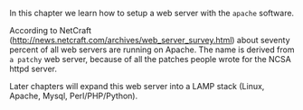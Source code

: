 In this chapter we learn how to setup a web server with the `apache`
software.

According to NetCraft
(http://news.netcraft.com/archives/web_server_survey.html) about seventy
percent of all web servers are running on Apache. The name is derived
from `a patchy` web server, because of all the patches people wrote for
the NCSA httpd server.

Later chapters will expand this web server into a LAMP stack (Linux,
Apache, Mysql, Perl/PHP/Python).
